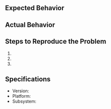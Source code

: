 ## Expected Behavior


## Actual Behavior


## Steps to Reproduce the Problem

1.
2.
3.

## Specifications

  - Version:
  - Platform:
  - Subsystem:
